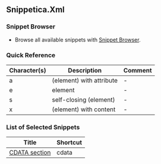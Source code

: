 ﻿## Snippetica.Xml

### Snippet Browser

* Browse all available snippets with [Snippet Browser](http://pihrt.net/snippetica/snippets?engine=vs&language=xml).

### Quick Reference

Character\(s\) | Description | Comment
------------ | ----------- | -------
a|\(element\) with attribute|\-
e|element|\-
s|self\-closing \(element\)|\-
x|\(element\) with content|\-

### List of Selected Snippets

Title | Shortcut
----- | --------
[CDATA section](CDataSection.snippet)|cdata
